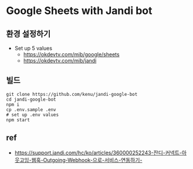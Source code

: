 # Google Sheets with Jandi bot

## 환경 설정하기
* Set up 5 values
  * https://okdevtv.com/mib/google/sheets
  * https://okdevtv.com/mib/jandi

## 빌드
```
git clone https://github.com/kenu/jandi-google-bot
cd jandi-google-bot
npm i
cp .env.sample .env
# set up .env values
npm start
```

## ref
* https://support.jandi.com/hc/ko/articles/360000252243-잔디-커넥트-아웃고잉-웹훅-Outgoing-Webhook-으로-서비스-연동하기-
